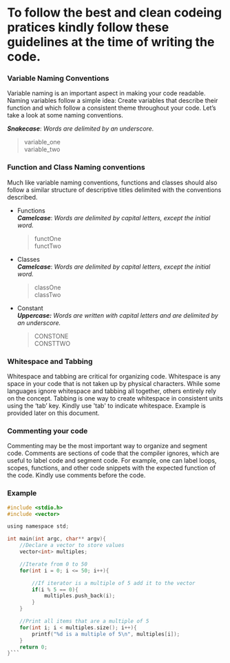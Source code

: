 # To follow the best and clean codeing pratices kindly follow these guidelines at the time of writing the code.

### Variable Naming Conventions

Variable naming is an important aspect in making your code readable. Naming variables follow a simple idea: Create variables that describe their function and which follow a consistent theme throughout your code. Let’s take a look at some naming conventions.

***Snakecase***: _Words are delimited by an underscore._

>variable_one\
>variable_two



### Function and Class Naming conventions

Much like variable naming conventions, functions and classes should also follow a similar structure of descriptive titles delimited with the conventions described.

- Functions\
***Camelcase***: _Words are delimited by capital letters, except the initial word._

  >functOne\
  >functTwo

- Classes\
***Camelcase***: _Words are delimited by capital letters, except the initial word._

  >classOne\
  >classTwo

- Constant\
***Uppercase:*** _Words are written with capital letters and are delimited by an underscore._

  >CONSTONE\
  >CONSTTWO

### Whitespace and Tabbing

Whitespace and tabbing are critical for organizing code. Whitespace is any space in your code that is not taken up by physical characters. While some languages ignore whitespace and tabbing all together, others entirely rely on the concept. Tabbing is one way to create whitespace in consistent units using the ‘tab’ key. Kindly use 'tab' to indicate whitespace. Example is provided later on this document.

### Commenting your code

Commenting may be the most important way to organize and segment code. Comments are sections of code that the compiler ignores, which are useful to label code and segment code. For example, one can label loops, scopes, functions, and other code snippets with the expected function of the code. Kindly use comments before the code.


### Example
```C
#include <stdio.h>
#include <vector>

using namespace std;

int main(int argc, char** argv){
    //Declare a vector to store values
    vector<int> multiples;

    //Iterate from 0 to 50
    for(int i = 0; i <= 50; i++){

        //If iterator is a multiple of 5 add it to the vector
        if(i % 5 == 0){
            multiples.push_back(i);
        }
    }

    //Print all items that are a multiple of 5
    for(int i; i < multiples.size(); i++){
        printf("%d is a multiple of 5\n", multiples[i]);
    }
    return 0;
}```
